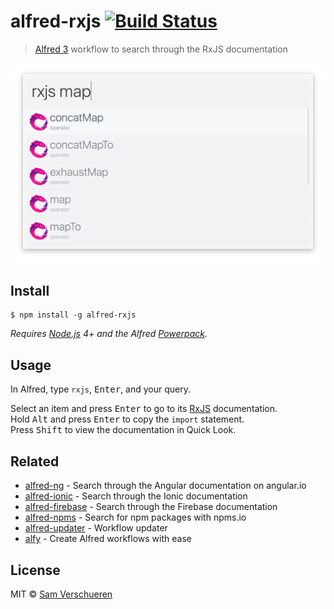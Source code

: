 # alfred-rxjs [![Build Status](https://travis-ci.org/SamVerschueren/alfred-rxjs.svg?branch=master)](https://travis-ci.org/SamVerschueren/alfred-rxjs)

> [Alfred 3](https://www.alfredapp.com/) workflow to search through the RxJS documentation

<img src="screenshot.png" width="694">


## Install

```
$ npm install -g alfred-rxjs
```

*Requires [Node.js](https://nodejs.org) 4+ and the Alfred [Powerpack](https://www.alfredapp.com/powerpack/).*


## Usage

In Alfred, type `rxjs`, <kbd>Enter</kbd>, and your query.

Select an item and press <kbd>Enter</kbd> to go to its [RxJS](http://reactivex.io/rxjs) documentation.<br>
Hold <kbd>Alt</kbd> and press <kbd>Enter</kbd> to copy the `import` statement.<br>
Press <kbd>Shift</kbd> to view the documentation in Quick Look.


## Related

- [alfred-ng](https://github.com/SamVerschueren/alfred-ng) - Search through the Angular documentation on angular.io
- [alfred-ionic](https://github.com/SamVerschueren/alfred-ionic) - Search through the Ionic documentation
- [alfred-firebase](https://github.com/SamVerschueren/alfred-firebase) - Search through the Firebase documentation
- [alfred-npms](https://github.com/sindresorhus/alfred-npms) - Search for npm packages with npms.io
- [alfred-updater](https://github.com/samverschueren/alfred-updater) - Workflow updater
- [alfy](https://github.com/sindresorhus/alfy) - Create Alfred workflows with ease


## License

MIT © [Sam Verschueren](https://github.com/SamVerschueren)
